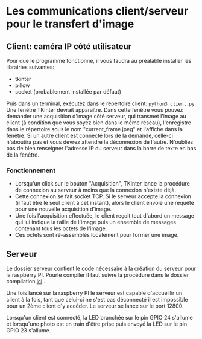 # Les communications client/serveur pour le transfert d'image

## Client: caméra IP côté utilisateur
Pour que le programme fonctionne, il vous faudra au préalable installer les librairies suivantes: 
- tkinter
- pillow
- socket (probablement installée par défaut)  

Puis dans un terminal, exécutez dans le répertoire client: `python3 client.py` 
Une fenêtre TKinter devrait apparaître. Dans cette fenêtre vous pouvez demander une acquisition d'image côté serveur, qui transmet l'image au client (à condition que vous soyez bien dans le même réseau), l'enregistre dans le répertoire sous le nom "current_frame.jpeg" et l'affiche dans la fenêtre. Si un autre client est connecté lors de la demande, celle-ci n'aboutira pas et vous devrez attendre la déconnexion de l'autre.
N'oubliez pas de bien renseigner l'adresse IP du serveur dans la barre de texte en bas de la fenêtre.

### Fonctionnement
- Lorsqu'un click sur le bouton "Acquisition", TKinter lance la procédure de connexion au serveur à moins que la connexion n'existe déjà.
- Cette connexion se fait socket TCP. Si le serveur accepte la connexion (il faut être le seul client à cet instant), alors le client envoie une requête pour une nouvelle acquisition d'image.
- Une fois l'acquisition effectuée, le client reçoit tout d'abord un message qui lui indique la taille de l'image puis un ensemble de messages contenant tous les octets de l'image.
- Ces octets sont ré-assemblés localement pour former une image.

## Serveur

Le dossier serveur contient le code nécessaire à la création du serveur pour la raspberry PI.
Pourle compiler il faut suivre la procédure dans le dossier compilation [ici](../compilation)  .

Une fois lancé sur la raspberry PI le serveur est capable d'accueillir un client à la fois, tant que celui-ci ne s'est pas déconnecté il est impossible pour un 2ème client d'y accéder. Le serveur se lance sur le port 12800.

Lorsqu'un client est connecté, la LED branchée sur le pin GPIO 24 s'allume et lorsqu'une photo est en train d'être prise puis envoyé la LED sur le pin GPIO 23 s'allume.
